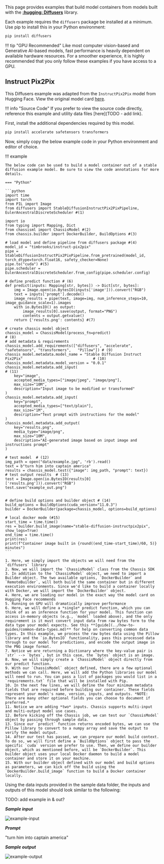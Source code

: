 
This page provides examples that build model containers from models built with the **[:hugging: Diffusers](https://huggingface.co/docs/diffusers/index)** library.

Each example requires the `diffusers` package be installed at a minimum. Use pip to install this in your Python environment:

```bash
pip install diffusers
```

!!! tip "GPU Recommended"
    Like most computer vision-based and Generative AI-based models, fast performance is heavily dependent on available hardware resources. For a smoother experience, it is highly recommended that you only follow these examples if you have access to a GPU. 


## Instruct Pix2Pix

This Diffusers example was adapted from the `InstructPix2Pix` model from Hugging Face. View the original model card [here](https://huggingface.co/timbrooks/instruct-pix2pix).

!!! info "Source Code"
    If you prefer to view the source code directly, reference this example and utility data files [here](TODO - add link).

First, install the additional dependencies required by this model.

```bash
pip install accelerate safetensors transformers
```

Now, simply copy the below example code in your Python environment and editor of choice. 

!!! example

    The below code can be used to build a model container out of a stable diffusion example model. Be sure to view the code annotations for more details.

    === "Python"

    ```python
    import time
    import torch
    from PIL import Image
    from diffusers import StableDiffusionInstructPix2PixPipeline, EulerAncestralDiscreteScheduler #(1)

    import io
    from typing import Mapping, Dict
    from chassisml import ChassisModel #(2)
    from chassis.builder import DockerBuilder, BuildOptions #(3)

    # load model and define pipeline from diffusers package #(4)
    model_id = "timbrooks/instruct-pix2pix"
    pipe = StableDiffusionInstructPix2PixPipeline.from_pretrained(model_id, torch_dtype=torch.float16, safety_checker=None)
    pipe.to("cuda") #(5)
    pipe.scheduler = EulerAncestralDiscreteScheduler.from_config(pipe.scheduler.config)

    # define predict function # (6)
    def predict(inputs: Mapping[str, bytes]) -> Dict[str, bytes]:
        img = Image.open(io.BytesIO(inputs['image'])).convert("RGB")
        text = inputs['prompt'].decode()
        image_results = pipe(text, image=img, num_inference_steps=10, image_guidance_scale=1).images
        with io.BytesIO() as output:
            image_results[0].save(output, format="PNG")
            contents = output.getvalue()
        return {'results.png': contents} #(7)

    # create chassis model object
    chassis_model = ChassisModel(process_fn=predict)                                                       # (8)
    # add metadata & requirements
    chassis_model.add_requirements(["diffusers", "accelerate", "safetensors", "transformers",   "Pillow"]) # (9)
    chassis_model.metadata.model_name = "Stable Diffusion Instruct Pix2Pix"                                # (10)
    chassis_model.metadata.model_version = "0.0.1"
    chassis_model.metadata.add_input(                                                                      # (11)
        key="image",
        accepted_media_types=["image/jpeg", "image/png"],
        max_size="10M",
        description="Input image to be modified or transformed"
    )
    chassis_model.metadata.add_input(
        key="prompt",
        accepted_media_types=["text/plain"],
        max_size="1M",
        description="Text prompt with instructions for the model"
    )
    chassis_model.metadata.add_output(
        key="results.png",
        media_type="image/png",
        max_size="10M",
        description="AI-generated image based on input image and instructions prompt"
    )

    # test model  # (12)
    img_path = open("data/example.jpg", 'rb').read()
    text = b"turn him into captain america"
    results = chassis_model.test({"image": img_path, "prompt": text})
    # test output results  # (13)
    test = Image.open(io.BytesIO(results[0]['results.png'])).convert("RGB")
    test.save("example_out.png")


    # define build options and builder object # (14)
    build_options = BuildOptions(cuda_version="11.0.3")
    builder = DockerBuilder(package=chassis_model, options=build_options)

    # local docker mode (#15)
    start_time = time.time()
    res = builder.build_image(name="stable-diffusion-instructpix2pix", show_logs=True)
    end_time = time.time()
    print(res)
    print(f"Container image built in {round((end_time-start_time)/60, 5)} minutes")    
    ```

    1. Here, we simply import the objects we will need from the `diffusers` library
    2. Now, we will import the `ChassisModel` class from the Chassis SDK
    3. In addition to the `ChassisModel` object, we need to import a Builder object. The two available options, `DockerBuilder` and `RemoteBuilder`, will both build the same container but in different execution environments. Since we'd like to build a container locally with Docker, we will import the `DockerBuilder` object.     
    4. Here, we are loading our model in the exact way the model card on Hugging Face recommends
    5. Running on GPU will dramatically improve performance
    6. Here, we will define a *single* predict function, which you can think of as an inference function for your model. This function can access in-memory objects (e.g., `model` loaded above), and the only requirement is it must convert input data from raw bytes form to the data type your model expects. See this **[guide](../how-to-guides/common-data-types.md)** for help on converting common data types. In this example, we process the raw bytes data using the Pillow library and the `io.BytesIO` functionality, pass this processed data through to our model for predictions, and encode the output image in the PNG image format.
    7. Notice we are returning a Dictionary where the key-value pair is `str` --> `bytes`, but in this case, the `bytes` object is an image.
    8. Now, we will simply create a `ChassisModel` object directly from our predict function.
    9. With our `ChassisModel` object defined, there are a few optional methods we can call. Here, we will add the Python libraries our model will need to run. You can pass a list of packages you would list in a `requirements.txt` file that will be installed with Pip.
    10. In the next few lines, we will define the four minimum metadata fields that are required before building our container. These fields represent your model's name, version, inputs, and outputs. *NOTE: There are many other optional fields you can choose to document if preferred.* 
    11. Notice we are adding *two* inputs. Chassis supports multi-input and multi-output model use cases.
    12. Before kicking off the Chassis job, we can test our `ChassisModel` object by passing through sample data.
    13. Since our `predict` function returns encoded bytes, we can use the Pillow library to convert to a numpy array and save the output to verify the model output. 
    14. After our test has passed, we can prepare our model build context. To do so, we will first define a `BuildOptions` object to pass the specific `cuda` version we prefer to use. Then, we define our builder object, which as mentioned before, will be `DockerBuilder`. This builder object uses your local Docker daemon to build a model container and store it on your machine.
    15. With our builder object defined with our model and build options as parameters, we can kick off the build using the `DockerBuilder.build_image` function to build a Docker container locally.

Using the data inputs provided in the sample data folder, the inputs and outputs of this model should look similar to the following:

TODO: add example in & out?

***Sample input***

![example-input](../../images/example.jpg)

***Prompt***

"turn him into captain america"

***Sample output***

![example-output](../../images/example_out.png)

